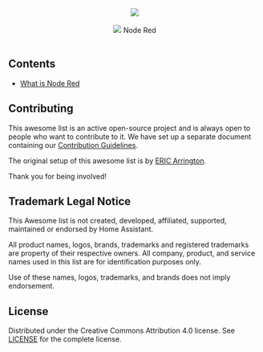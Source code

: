 <div align="center">
	<img src="https://github.com/SAASquatchy/awesome-list-node-red/blob/master/media/node-red-awesome.png">
	<br><br>
	<img src="https://awesome.re/badge.svg"> Node Red
	<br>
</div>

<br>


## Contents

- [What is Node Red](#what-is-node-red)





## Contributing

This awesome list is an active open-source project and is always open to
people who want to contribute to it. We have set up a separate document
containing our [Contribution Guidelines](https://github.com/SAASquatchy/awesome-list-node-red/blob/master/CONTRIBUTING.md).

The original setup of this awesome list is by [ERIC Arrington](https://twitter.com/ewarrin).

Thank you for being involved!

## Trademark Legal Notice

This Awesome list is not created, developed, affiliated, supported, maintained
or endorsed by Home Assistant.

All product names, logos, brands, trademarks and registered trademarks are
property of their respective owners. All company, product, and service names
used in this list are for identification purposes only.

Use of these names, logos, trademarks, and brands does not imply endorsement.

## License

Distributed under the Creative Commons Attribution 4.0 license. 
See [LICENSE](https://github.com/SAASquatchy/awesome-list-node-red/blob/master/LICENSE.md) for
the complete license.
